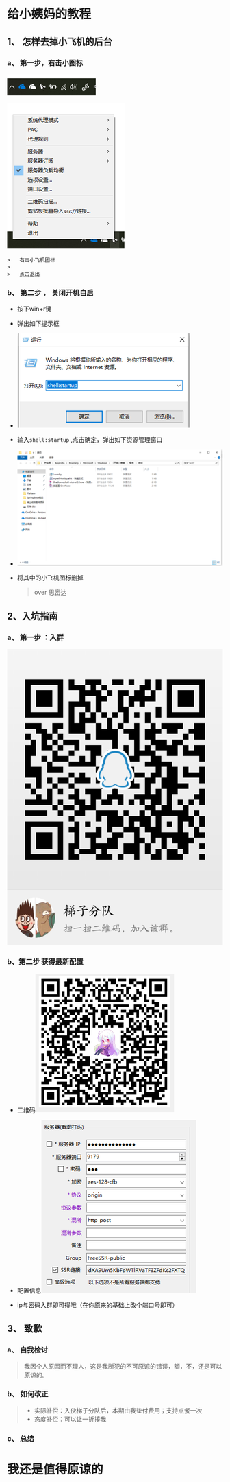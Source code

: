 # 给小姨妈的教程

## 1、 怎样去掉小飞机的后台

### a、 第一步，右击小图标

![1553832385861](images\1553832385861.png)

![1553832409842](images\1553832409842.png)

	> 	右击小飞机图标
	>
	> 	点击退出

### b、 第二步 ， 关闭开机自启

- 按下win+r键
- 弹出如下提示框
- ![1553832522773](images\1553832522773.png)

- 输入`shell:startup` ,点击确定，弹出如下资源管理窗口
- ![1553832603481](images\1553832603481.png)

- 将其中的小飞机图标删掉 

  

  > over 思密达



## 2、入坑指南

### a、 第一步 ：入群

![1553832819918](images\1553832819918.png)

### b、第二步 获得最新配置

- 二维码![1553832880198](images\1553832880198.png)

- 配置信息![1553832944531](images\1553832944531.png)

- ip与密码入群即可得哦（在你原来的基础上改个端口号即可）

  

## 3、 致歉

### a、 自我检讨

> 我因个人原因而不理人，这是我所犯的不可原谅的错误，额，不，还是可以原谅的。

### b、 如何改正

> - 实际补偿：入伙梯子分队后，本期由我垫付费用；支持点餐一次
> - 态度补偿：可以让一折揍我

### c、 总结

# **我还是值得原谅的**


